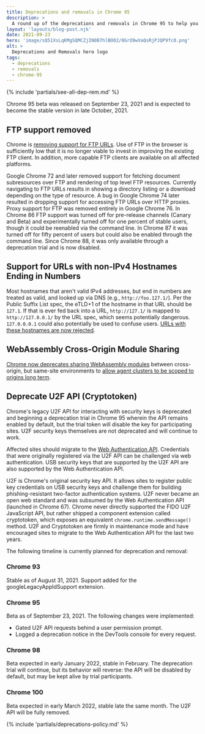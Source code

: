 ```yaml
---
title: Deprecations and removals in Chrome 95
description: >
  A round up of the deprecations and removals in Chrome 95 to help you plan.
layout: 'layouts/blog-post.njk'
date: 2021-09-23
hero: 'image/sQ51XsLqKMgSQMCZjIN0B7hlBO02/0GrO9wVaQsRjPJQP9fc0.png'
alt: >
  Deprecations and Removals hero logo
tags:
  - deprecations
  - removals
  - chrome-95
---
```


{% include 'partials/see-all-dep-rem.md' %}

Chrome 95 beta was released on September 23, 2021 and is expected to become the
stable version in late October, 2021.

## FTP support removed

Chrome is [removing support for FTP
URLs](https://www.chromestatus.com/feature/6246151319715840). Use of FTP in the
browser is sufficiently low that it is no longer viable to invest in improving
the existing FTP client. In addition, more capable FTP clients are available on
all affected platforms.

Google Chrome 72 and later removed support for fetching document subresources
over FTP and rendering of top level FTP resources. Currently navigating to FTP
URLs results in showing a directory listing or a download depending on the type
of resource. A bug in Google Chrome 74 later resulted in dropping support for
accessing FTP URLs over HTTP proxies. Proxy support for FTP was removed entirely
in Google Chrome 76. In Chrome 86 FTP support was turned off for pre-release
channels (Canary and Beta) and experimentally turned off for one percent of
stable users, though it could be reenabled via the command line. In Chrome 87 it
was turned off for fifty percent of users but could also be enabled through the
command line. Since Chrome 88, it was only available through a deprecation trial
and is now disabled.

## Support for URLs with non-IPv4 Hostnames Ending in Numbers

Most hostnames that aren't valid IPv4 addresses, but end in numbers are treated
as valid, and looked up via DNS (e.g., `http://foo.127.1/`). Per the Public
Suffix List spec, the eTLD+1 of the hostname in that URL should be `127.1`. If
that is ever fed back into a URL, `http://127.1/` is mapped to
`http://127.0.0.1/` by the URL spec, which seems potentially dangerous.
`127.0.0.0.1` could also potentially be used to confuse users.
[URLs with these hostnames are now rejected](https://www.chromestatus.com/feature/5679790780579840).

## WebAssembly Cross-Origin Module Sharing

[Chrome now deprecates sharing WebAssembly modules](https://www.chromestatus.com/feature/5650158039597056)
between cross-origin, but same-site environments to
[allow agent clusters to be scoped to origins long term](https://developer.chrome.com/blog/wasm-module-sharing-restricted-to-same-origin/).

## Deprecate U2F API (Cryptotoken)

Chrome's legacy U2F API for interacting with security keys is deprecated and
beginning a deprecation trial in Chrome 95 wherein the API remains enabled by
default, but the trial token will disable the key for participating sites. U2F
security keys themselves are not deprecated and will continue to work.

Affected sites should migrate to the [Web Authentication
API](https://developer.mozilla.org/en-US/docs/Web/API/Web_Authentication_API).
Credentials that were originally registered via the U2F API can be challenged
via web authentication. USB security keys that are supported by the U2F API are
also supported by the Web Authentication API.

U2F is Chrome's original security key API. It allows sites to register public
key credentials on USB security keys and challenge them for building
phishing-resistant two-factor authentication systems. U2F never became an open
web standard and was subsumed by the Web Authentication API (launched in Chrome
67). Chrome never directly supported the FIDO U2F JavaScript API, but rather
shipped a component extension called cryptotoken, which exposes an equivalent
`chrome.runtime.sendMessage()` method. U2F and Cryptotoken are firmly in
maintenance mode and have encouraged sites to migrate to the Web Authentication
API for the last two years.

The following timeline is currently planned for deprecation and removal:

### Chrome 93

Stable as of August 31, 2021. Support added for the googleLegacyAppIdSupport
extension.

### Chrome 95

Beta as of September 23, 2021. The following changes were implemented:

+   Gated U2F API requests behind a user permission prompt.
+   Logged a deprecation notice in the DevTools console for every request.

### Chrome 98

Beta expected in early January 2022, stable in February. The deprecation trial
will continue, but its behavior will reverse: the API will be disabled by
default, but may be kept alive by trial participants.

### Chrome 100

Beta expected in early March 2022, stable late the same month. The  U2F API will
be fully removed.

{% include 'partials/deprecations-policy.md' %}
